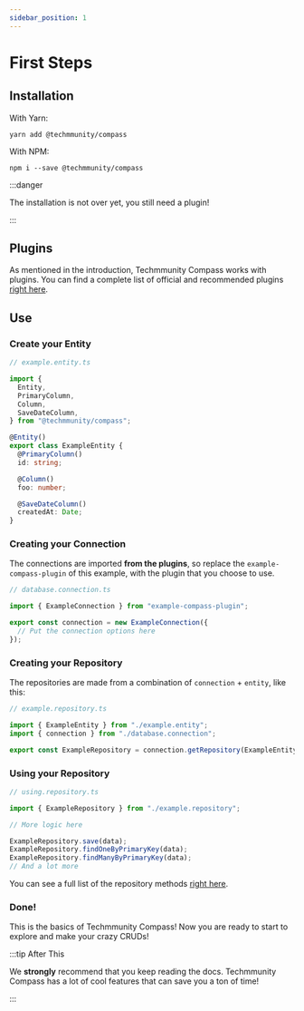 ```yaml
---
sidebar_position: 1
---
```


# First Steps

## Installation

With Yarn:

```
yarn add @techmmunity/compass
```

With NPM:

```
npm i --save @techmmunity/compass
```

:::danger

The installation is not over yet, you still need a plugin!

:::

## Plugins

As mentioned in the introduction, Techmmunity Compass works with plugins. You can find a complete list of official and recommended plugins [right here](../plugins/plugins-list).

## Use

### Create your Entity

```ts
// example.entity.ts

import {
  Entity,
  PrimaryColumn,
  Column,
  SaveDateColumn,
} from "@techmmunity/compass";

@Entity()
export class ExampleEntity {
  @PrimaryColumn()
  id: string;

  @Column()
  foo: number;

  @SaveDateColumn()
  createdAt: Date;
}
```

### Creating your Connection

The connections are imported **from the plugins**, so replace the `example-compass-plugin` of this example, with the plugin that you choose to use.

```ts
// database.connection.ts

import { ExampleConnection } from "example-compass-plugin";

export const connection = new ExampleConnection({
  // Put the connection options here
});
```

### Creating your Repository

The repositories are made from a combination of `connection` + `entity`, like this:

```ts
// example.repository.ts

import { ExampleEntity } from "./example.entity";
import { connection } from "./database.connection";

export const ExampleRepository = connection.getRepository(ExampleEntity);
```

### Using your Repository

```ts
// using.repository.ts

import { ExampleRepository } from "./example.repository";

// More logic here

ExampleRepository.save(data);
ExampleRepository.findOneByPrimaryKey(data);
ExampleRepository.findManyByPrimaryKey(data);
// And a lot more
```

You can see a full list of the repository methods [right here](./repositories).

### Done!

This is the basics of Techmmunity Compass! Now you are ready to start to explore and make your crazy CRUDs!

:::tip After This

We **strongly** recommend that you keep reading the docs. Techmmunity Compass has a lot of cool features that can save you a ton of time!

:::
